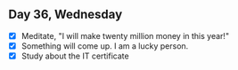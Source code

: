 ## Day 36, Wednesday

- [x] Meditate, "I will make twenty million money in this year!"
- [x] Something will come up. I am a lucky person.
- [x] Study about the IT certificate
